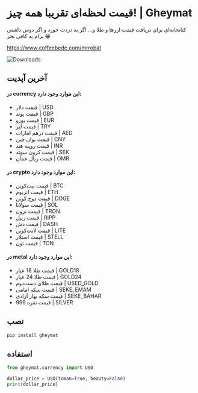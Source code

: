 # قیمت لحظه‌ای تقریبا همه چیز! | Gheymat


کتابخانه‌ای برای دریافت قیمت ارزها و طلا و...
اگر به دردت خورد و اگر دوس داشتی برام یه کافی بخر 😁

https://www.coffeebede.com/mrrobat

  

![Downloads](https://static.pepy.tech/personalized-badge/gheymat?period=total&units=international_system&left_color=black&right_color=green&left_text=Downloads)

## آخرین آپدیت
#### در currency این موارد وجود دارد:
- قیمت دلار | USD
- قیمت پوند | GBP
- قیمت یورو | EUR
- قیمت لیر | TRY
- قیمت درهم امارات | AED
- قیمت یوان چین | CNY
- قیمت روپیه هند | INR
- قیمت کرون سوئد | SEK
- قیمت ریال عمان | OMR

#### در crypto این موارد وجود دارد:
- قیمت بیت‌کوین | BTC
- قیمت اتریوم | ETH
- قیمت دوج کوین | DOGE
- قیمت سولانا | SOL
- قیمت ترون | TRON
- قیمت ریپل | RIPP
- قیمت دش | DASH
- قیمت لایت‌کوین | LITE
- قیمت استلار | STELL
- قیمت تون | TON

#### در metal این موارد وجود دارد:
- قیمت طلا 18 عیار | GOLD18
- قیمت طلا 24 عیار | GOLD24
- قیمت طلای دست‌دوم | USED_GOLD
- قیمت سکه امامی | SEKE_EMAM
- قیمت سکه بهار آزادی | SEKE_BAHAR
- قیمت نقره 999 | SILVER
  
## نصب

```bash
pip install gheymat
```
  

## استفاده

```python
from gheymat.currency import USD

dollar_price = USD(toman=True, beauty=False)
print(dollar_price)
```